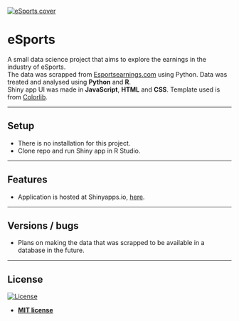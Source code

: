 <a href="https://kiml1.shinyapps.io/olympian/"><img src="https://lh3.googleusercontent.com/proxy/6xAUSfBeKHE3Fe5jAFsFqn1-g6hkqj-I_WnTJJ_A8Rx5G3RB9wqwX64vLhv76QoZfaVQtIFKavsCBKsGBXG5sTS6jAbc" alt="eSports cover"></a>

# eSports
A small data science project that aims to explore the earnings in the industry of eSports.<br>
The data was scrapped from <a href="https://www.esportsearnings.com/">Esportsearnings.com</a> using Python. 
Data was treated and analysed using <b>Python</b> and <b>R</b>.<br>
Shiny app UI was made in <b>JavaScript</b>, <b>HTML</b> and <b>CSS</b>. Template used is from <a href="https://colorlib.com/">Colorlib</a>.

---

## Setup

- There is no installation for this project.
- Clone repo and run Shiny app in R Studio.

---

## Features

- Application is hosted at Shinyapps.io, <a href="https://kiml1.shinyapps.io/olympian/">here</a>.

---

## Versions / bugs

- Plans on making the data that was scrapped to be available in a database in the future.

---

## License

[![License](http://img.shields.io/:license-mit-blue.svg?style=flat-square)](http://badges.mit-license.org)

- **[MIT license](http://opensource.org/licenses/mit-license.php)**
